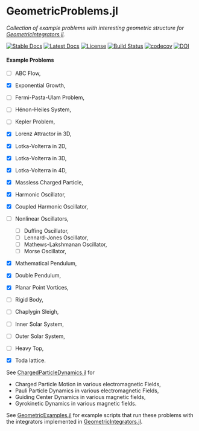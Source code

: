 
# GeometricProblems.jl

*Collection of example problems with interesting geometric structure for
[GeometricIntegrators.jl](https://github.com/JuliaGNI/GeometricIntegrators.jl).*

[![Stable Docs](https://img.shields.io/badge/docs-stable-blue.svg)](https://juliagni.github.io/GeometricProblems.jl/stable)
[![Latest Docs](https://img.shields.io/badge/docs-latest-blue.svg)](https://juliagni.github.io/GeometricProblems.jl/latest)
[![License](https://img.shields.io/badge/license-MIT-blue.svg)](LICENSE.md)
[![Build Status](https://github.com/JuliaGNI/GeometricProblems.jl/actions/workflows/CI.yml/badge.svg?branch=main)](https://github.com/JuliaGNI/GeometricProblems.jl/actions/workflows/CI.yml?query=branch%3Amain)
[![codecov](https://codecov.io/gh/JuliaGNI/GeometricProblems.jl/branch/main/graph/badge.svg)](https://codecov.io/gh/JuliaGNI/GeometricProblems.jl)
[![DOI](https://zenodo.org/badge/doi/10.5281/zenodo.3740036.svg)](https://doi.org/10.5281/zenodo.3740036)


#### Example Problems

- [ ] ABC Flow,
- [x] Exponential Growth,
- [ ] Fermi-Pasta-Ulam Problem,
- [ ] Hénon-Heiles System,
- [ ] Kepler Problem,
- [x] Lorenz Attractor in 3D,
- [x] Lotka-Volterra in 2D,
- [x] Lotka-Volterra in 3D,
- [x] Lotka-Volterra in 4D,
- [x] Massless Charged Particle,
- [x] Harmonic Oscillator,
- [x] Coupled Harmonic Oscillator,
- [ ] Nonlinear Oscillators,
    - [ ] Duffing Oscillator,
    - [ ] Lennard-Jones Oscillator,
    - [ ] Mathews-Lakshmanan Oscillator,
    - [ ] Morse Oscillator,
- [x] Mathematical Pendulum,
- [x] Double Pendulum,
- [x] Planar Point Vortices,
- [ ] Rigid Body,
- [ ] Chaplygin Sleigh,
- [ ] Inner Solar System,
- [ ] Outer Solar System,
- [ ] Heavy Top,
- [x] Toda lattice.


See [ChargedParticleDynamics.jl](https://github.com/JuliaPlasma/ChargedParticleDynamics.jl) for

- Charged Particle Motion in various electromagnetic Fields,
- Pauli Particle Dynamics in various electromagnetic Fields,
- Guiding Center Dynamics in various magnetic fields,
- Gyrokinetic Dynamics in various magnetic fields.


See [GeometricExamples.jl](https://github.com/JuliaGNI/GeometricExamples.jl) for
example scripts that run these problems with the integrators implemented in
[GeometricIntegrators.jl](https://github.com/JuliaGNI/GeometricIntegrators.jl).
